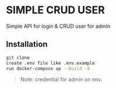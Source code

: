 
# SIMPLE CRUD USER

Simple API for login & CRUD user for admin

## Installation
```sh
git clone
create .env file like .env.example
run docker-compose up --build -d
```
> Note: credential for admin on env.

